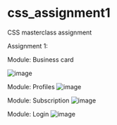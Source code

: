 # css_assignment1
CSS masterclass assignment

Assignment 1: 

Module: Business card

![image](https://github.com/jay2205/css_assignment1/assets/6084195/4e98dde4-ef50-4ce1-bbf0-62ed1a5d7fa0)

Module: Profiles
![image](https://github.com/jay2205/css_assignment1/assets/6084195/b63935c4-183c-4a0e-b73c-8365d9dce2e2)

Module: Subscription
![image](https://github.com/jay2205/css_assignment1/assets/6084195/b92b97fd-47c7-4bb1-a784-4399f09ae514)

Module: Login
![image](https://github.com/jay2205/css_assignment1/assets/6084195/a85177e2-4114-4d74-afa9-9410364da361)
